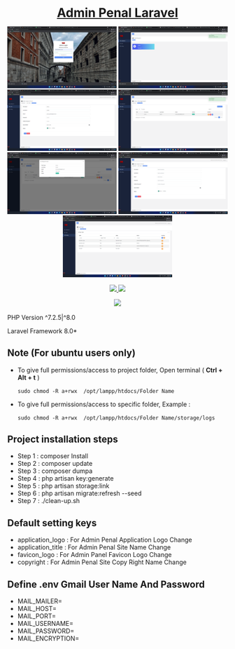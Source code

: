 
<h1 align="center" style="border-bottom: none !important; margin-bottom: 5px !important;"><a href="https://designrevision.com/downloads/shards-dashboard-lite-react/">Admin Penal Laravel</a></h1>

<p align="center">
<a href="#"><img src="https://github.com/kkyoni/Last-Particle/blob/main/Screen%20Short/Screenshot%20(55).png" width="250" /></a>
<a href="#"><img src="https://github.com/kkyoni/Last-Particle/blob/main/Screen%20Short/Screenshot%20(56).png" width="250" /></a>
<a href="#"><img src="https://github.com/kkyoni/Last-Particle/blob/main/Screen%20Short/Screenshot%20(57).png" width="250" /></a>
<a href="#"><img src="https://github.com/kkyoni/Last-Particle/blob/main/Screen%20Short/Screenshot%20(58).png" width="250" /></a>
<a href="#"><img src="https://github.com/kkyoni/Last-Particle/blob/main/Screen%20Short/Screenshot%20(59).png" width="250" /></a>
<a href="#"><img src="https://github.com/kkyoni/Last-Particle/blob/main/Screen%20Short/Screenshot%20(61).png" width="250" /></a>
<a href="#"><img src="https://github.com/kkyoni/Last-Particle/blob/main/Screen%20Short/Screenshot%20(62).png" width="250" /></a>
</a>
</p>
<p align="center">
  <a href="#">
    <img src="https://img.shields.io/badge/License-MIT-brightgreen.svg" />
  </a>
  <a href="https://twitter.com/designrevision">
    <img src="https://img.shields.io/twitter/follow/DesignRevision.svg?style=social&label=Follow" />
  </a>
</p>



<p align="center"><img src="https://laravel.com/assets/img/components/logo-laravel.svg"></p>

<p align="center">
	<p>PHP Version ^7.2.5|^8.0 </p>
	<p>Laravel Framework 8.0* </p>
</p>

## Note (For ubuntu users only)
- To give full permissions/access to project folder, Open terminal ( **Ctrl + Alt + t** )

      sudo chmod -R a+rwx  /opt/lampp/htdocs/Folder Name
      
- To give full permissions/access to specific folder, Example : 

      sudo chmod -R a+rwx  /opt/lampp/htdocs/Folder Name/storage/logs
  
## Project installation steps

- Step 1 : composer Install
- Step 2 : composer update
- Step 3 : composer dumpa
- Step 4 : php artisan key:generate
- Step 5 : php artisan storage:link
- Step 6 : php artisan migrate:refresh --seed
- Step 7 : ./clean-up.sh


      
## Default setting keys

- application_logo : For Admin Penal Application Logo Change
- application_title : For Admin Penal Site Name Change
- favicon_logo : For Admin Panel Favicon Logo Change
- copyright : For Admin Penal Site Copy Right Name Change

## Define .env Gmail User Name And Password

- MAIL_MAILER=
- MAIL_HOST=
- MAIL_PORT=
- MAIL_USERNAME=
- MAIL_PASSWORD=
- MAIL_ENCRYPTION=

